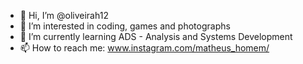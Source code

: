 - 👋 Hi, I’m @oliveirah12
- 👀 I’m interested in coding, games and photographs
- 🌱 I’m currently learning ADS - Analysis and Systems Development
- 📫 How to reach me: www.instagram.com/matheus_homem/

<!---
oliveirah12/oliveirah12 is a ✨ special ✨ repository because its `README.md` (this file) appears on your GitHub profile.
You can click the Preview link to take a look at your changes.
--->
